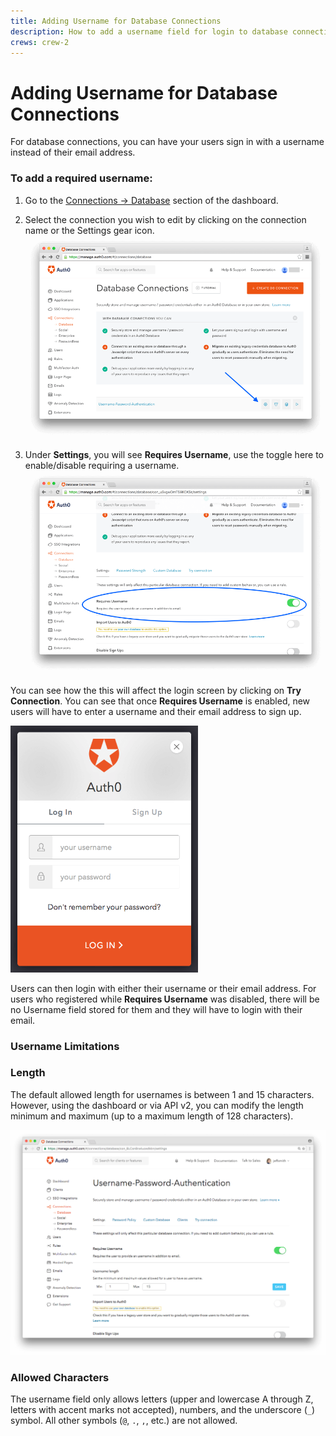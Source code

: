 ```yaml
---
title: Adding Username for Database Connections
description: How to add a username field for login to database connections.
crews: crew-2
---
```


# Adding Username for Database Connections

For database connections, you can have your users sign in with a username instead of their email address.

### To add a required username:

1. Go to the [Connections -> Database](${manage_url}/#/connections/database) section of the dashboard.

1. Select the connection you wish to edit by clicking on the connection name or the Settings gear icon.
![](/media/articles/connections/database/db-connections-page.png)

1. Under **Settings**, you will see **Requires Username**, use the toggle here to enable/disable requiring a username.
![](/media/articles/connections/database/requires-username-toggle.png)

You can see how the this will affect the login screen by clicking on **Try Connection**. You can see that once **Requires Username** is enabled, new users will have to enter a username and their email address to sign up.

<img width="300" src="/media/articles/connections/database/lock-usernamestyle.png" />

Users can then login with either their username or their email address. For users who registered while **Requires Username** was disabled, there will be no Username field stored for them and they will have to login with their email.

### Username Limitations

### Length

The default allowed length for usernames is between 1 and 15 characters. However, using the dashboard or via API v2, you can modify the length minimum and maximum (up to a maximum length of 128 characters).

![](/media/articles/connections/database/username-length.png)

### Allowed Characters

The username field only allows letters (upper and lowercase A through Z, letters with accent marks not accepted), numbers, and the underscore (`_`) symbol. All other symbols (`@`, `.`, `,`, etc.) are not allowed.
